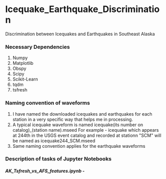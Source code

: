 # Icequake_Earthquake_Discrimination
Discrimination between Icequakes and Earthquakes in Southeast Alaska 

### Necessary Dependencies

1) Numpy
2) Matplotlib
3) Obspy
4) Scipy
5) Scikit-Learn
6) tqdm
7) tsfresh


### Naming convention of waveforms

1) I have named the downloaded icequakes and earthquakes for each station in a very specific way that helps me in processing. 
2) A typical icequake waveform is named icequake(its number on catalog)_(station name).mseed
   For example - icequake which appears at 244th in the USGS event catalog and recorded at stationn "SCM" will be named as icequake244_SCM.mseed
3) Same naming convention applies for the earthquake waveforms

 
### Description of tasks of Jupyter Notebooks


##### AK_Tsfresh_vs_AFS_features.ipynb - 
